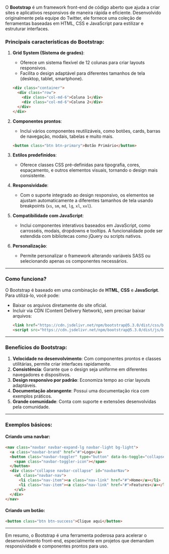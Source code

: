 O **Bootstrap** é um framework front-end de código aberto que ajuda a criar sites e aplicativos responsivos de maneira rápida e eficiente. Desenvolvido originalmente pela equipe do Twitter, ele fornece uma coleção de ferramentas baseadas em HTML, CSS e JavaScript para estilizar e estruturar interfaces.

### Principais características do Bootstrap:
1. **Grid System (Sistema de grades)**:
   - Oferece um sistema flexível de 12 colunas para criar layouts responsivos.
   - Facilita o design adaptável para diferentes tamanhos de tela (desktop, tablet, smartphone).
   ```html
   <div class="container">
     <div class="row">
       <div class="col-md-6">Coluna 1</div>
       <div class="col-md-6">Coluna 2</div>
     </div>
   </div>
   ```

2. **Componentes prontos**:
   - Inclui vários componentes reutilizáveis, como botões, cards, barras de navegação, modais, tabelas e muito mais.
   ```html
   <button class="btn btn-primary">Botão Primário</button>
   ```

3. **Estilos predefinidos**:
   - Oferece classes CSS pré-definidas para tipografia, cores, espaçamento, e outros elementos visuais, tornando o design mais consistente.

4. **Responsividade**:
   - Com o suporte integrado ao design responsivo, os elementos se ajustam automaticamente a diferentes tamanhos de tela usando breakpoints (`xs`, `sm`, `md`, `lg`, `xl`, `xxl`).

5. **Compatibilidade com JavaScript**:
   - Inclui componentes interativos baseados em JavaScript, como carrosséis, modais, dropdowns e tooltips. A funcionalidade pode ser estendida com bibliotecas como jQuery ou scripts nativos.

6. **Personalização**:
   - Permite personalizar o framework alterando variáveis SASS ou selecionando apenas os componentes necessários.

---

### Como funciona?
O Bootstrap é baseado em uma combinação de **HTML**, **CSS** e **JavaScript**. Para utilizá-lo, você pode:
- Baixar os arquivos diretamente do site oficial.
- Incluir via CDN (Content Delivery Network), sem precisar baixar arquivos:
   ```html
   <link href="https://cdn.jsdelivr.net/npm/bootstrap@5.3.0/dist/css/bootstrap.min.css" rel="stylesheet">
   <script src="https://cdn.jsdelivr.net/npm/bootstrap@5.3.0/dist/js/bootstrap.bundle.min.js"></script>
   ```

---

### Benefícios do Bootstrap:
1. **Velocidade no desenvolvimento**: Com componentes prontos e classes utilitárias, permite criar interfaces rapidamente.
2. **Consistência**: Garante que o design seja uniforme em diferentes navegadores e dispositivos.
3. **Design responsivo por padrão**: Economiza tempo ao criar layouts adaptáveis.
4. **Documentação abrangente**: Possui uma documentação rica com exemplos práticos.
5. **Grande comunidade**: Conta com suporte e extensões desenvolvidas pela comunidade.

---

### Exemplos básicos:
#### Criando uma navbar:
```html
<nav class="navbar navbar-expand-lg navbar-light bg-light">
  <a class="navbar-brand" href="#">Logo</a>
  <button class="navbar-toggler" type="button" data-bs-toggle="collapse" data-bs-target="#navbarNav">
    <span class="navbar-toggler-icon"></span>
  </button>
  <div class="collapse navbar-collapse" id="navbarNav">
    <ul class="navbar-nav">
      <li class="nav-item"><a class="nav-link" href="#">Home</a></li>
      <li class="nav-item"><a class="nav-link" href="#">Features</a></li>
    </ul>
  </div>
</nav>
```

#### Criando um botão:
```html
<button class="btn btn-success">Clique aqui</button>
```

---

Em resumo, o Bootstrap é uma ferramenta poderosa para acelerar o desenvolvimento front-end, especialmente em projetos que demandam responsividade e componentes prontos para uso.
